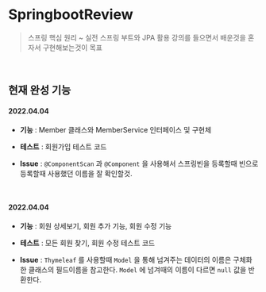 # SpringbootReview

> 스프링 핵심 원리 ~ 실전 스프링 부트와 JPA 활용 강의를 들으면서 배운것을 혼자서 구현해보는것이 목표

<br>

## 현재 완성 기능

#### 2022.04.04

- **기능** : Member 클래스와 MemberService 인터페이스 및 구현체 

- **테스트** : 회원가입 테스트 코드 

- **Issue** : `@ComponentScan` 과 `@Component` 을 사용해서 스프링빈을 등록할때 빈으로 등록할때 사용했던 이름을 잘 확인할것.  

<br>

#### 2022.04.04

- **기능** : 회원 상세보기, 회원 추가 기능, 회원 수정 기능 

- **테스트** : 모든 회원 찾기, 회원 수정 테스트 코드 

- **Issue** : `Thymeleaf` 를 사용할때 `Model` 을 통해 넘겨주는 데이터의 이름은 구체화한 클래스의 필드이름을 참고한다. `Model` 에 넘겨때의 이름이 다르면 `null` 값을 반환한다.

<br>
<br>
